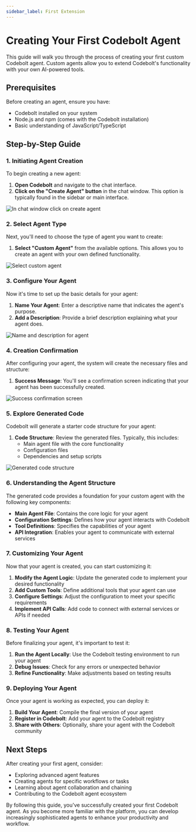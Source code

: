 ```yaml
---
sidebar_label: First Extension
---
```


# Creating Your First Codebolt Agent

This guide will walk you through the process of creating your first custom Codebolt agent. Custom agents allow you to extend Codebolt's functionality with your own AI-powered tools.

## Prerequisites

Before creating an agent, ensure you have:
- Codebolt installed on your system
- Node.js and npm (comes with the Codebolt installation)
- Basic understanding of JavaScript/TypeScript

## Step-by-Step Guide

### 1. Initiating Agent Creation

To begin creating a new agent:

1. **Open Codebolt** and navigate to the chat interface.
2. **Click on the "Create Agent" button** in the chat window. This option is typically found in the sidebar or main interface.

![In chat window click on create agent](/img/create-agent.png)

### 2. Select Agent Type

Next, you'll need to choose the type of agent you want to create:

1. **Select "Custom Agent"** from the available options. This allows you to create an agent with your own defined functionality.

![Select custom agent](/img/custom-agent.png)

### 3. Configure Your Agent

Now it's time to set up the basic details for your agent:

1. **Name Your Agent**: Enter a descriptive name that indicates the agent's purpose.
2. **Add a Description**: Provide a brief description explaining what your agent does.

![Name and description for agent](/img/agent-name.png)

### 4. Creation Confirmation

After configuring your agent, the system will create the necessary files and structure:

1. **Success Message**: You'll see a confirmation screen indicating that your agent has been successfully created.

![Success confirmation screen](/img/success.png)

### 5. Explore Generated Code

Codebolt will generate a starter code structure for your agent:

1. **Code Structure**: Review the generated files. Typically, this includes:
   - Main agent file with the core functionality
   - Configuration files
   - Dependencies and setup scripts

![Generated code structure](/img/code.png)

### 6. Understanding the Agent Structure

The generated code provides a foundation for your custom agent with the following key components:

- **Main Agent File**: Contains the core logic for your agent
- **Configuration Settings**: Defines how your agent interacts with Codebolt
- **Tool Definitions**: Specifies the capabilities of your agent
- **API Integration**: Enables your agent to communicate with external services

### 7. Customizing Your Agent

Now that your agent is created, you can start customizing it:

1. **Modify the Agent Logic**: Update the generated code to implement your desired functionality
2. **Add Custom Tools**: Define additional tools that your agent can use
3. **Configure Settings**: Adjust the configuration to meet your specific requirements
4. **Implement API Calls**: Add code to connect with external services or APIs if needed

### 8. Testing Your Agent

Before finalizing your agent, it's important to test it:

1. **Run the Agent Locally**: Use the Codebolt testing environment to run your agent
2. **Debug Issues**: Check for any errors or unexpected behavior
3. **Refine Functionality**: Make adjustments based on testing results

### 9. Deploying Your Agent

Once your agent is working as expected, you can deploy it:

1. **Build Your Agent**: Compile the final version of your agent
2. **Register in Codebolt**: Add your agent to the Codebolt registry
3. **Share with Others**: Optionally, share your agent with the Codebolt community

## Next Steps

After creating your first agent, consider:
- Exploring advanced agent features
- Creating agents for specific workflows or tasks
- Learning about agent collaboration and chaining
- Contributing to the Codebolt agent ecosystem

By following this guide, you've successfully created your first Codebolt agent. As you become more familiar with the platform, you can develop increasingly sophisticated agents to enhance your productivity and workflow.


